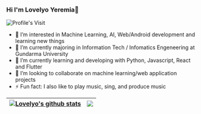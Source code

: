 ### Hi I'm Lovelyo Yeremia👋

![Profile's Visit](https://profile-counter.glitch.me/lovelyoyrmia/count.svg)

- 👀 I’m interested in Machine Learning, AI, Web/Android development and learning new things
- 🔭 I’m currently majoring in Information Tech / Infomatics Engeneering at Gundarma University
- 🌱 I’m currently learning and developing with Python, Javascript, React and Flutter
- 👯 I’m looking to collaborate on machine learning/web application projects
- ⚡ Fun fact: I also like to play music, sing, and produce music


| <a href="https://github.com/lovelyoyrmia/github-readme-stats"><img align="center" src="https://github-readme-stats.vercel.app/api?username=lovelyoyrmia&show_icons=true&include_all_commits=true&theme=buefy&hide_border=true" alt="Lovelyo's github stats" /></a> | <a href="https://github.com/lovelyoyrmia/github-readme-stats"><img align="center" src="https://github-readme-stats.vercel.app/api/top-langs/?username=lovelyoyrmia&layout=compact&theme=buefy&hide_border=true" /></a> |
| ------------- | ------------- |
